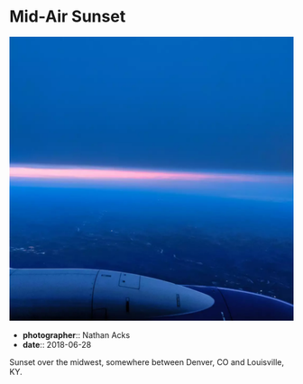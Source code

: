 # Mid-Air Sunset

![Sunset over the midwest](assets/2018-06-28-mid-air-sunset.webp)

* **photographer**:: Nathan Acks
* **date**:: 2018-06-28

Sunset over the midwest, somewhere between Denver, CO and Louisville, KY.
